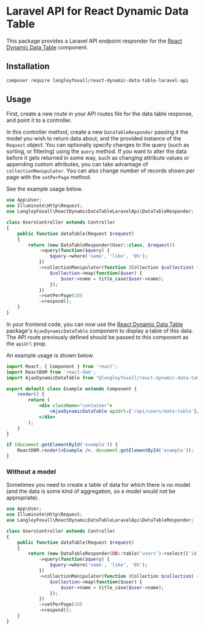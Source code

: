 # Laravel API for React Dynamic Data Table

This package provides a Laravel API endpoint responder for the 
[React Dynamic Data Table](https://github.com/langleyfoxall/react-dynamic-data-table) 
component.

## Installation

```bash
composer require langleyfoxall/react-dynamic-data-table-laravel-api
```

## Usage

First, create a new route in your API routes file for the data table response, and point it to a controller.

In this controller method, create a new `DataTableResponder` passing it the model you wish to return data about, and the provided instance of the `Request` object. You can optionally specify changes to the query (such as sorting, or filtering) using the `query` method. If you want to alter the data before it gets returned in some way, such as changing attribute values or appending custom attributes, you can take advantage of `collectionManipulator`. You can also change number of records shown per page with the `setPerPage` method.

See the example usage below.

```php
use App\User;
use Illuminate\Http\Request;
use LangleyFoxall\ReactDynamicDataTableLaravelApi\DataTableResponder;

class UsersController extends Controller
{
    public function dataTable(Request $request)
    {
        return (new DataTableResponder(User::class, $request))
            ->query(function($query) {                                   // Optional, default: none
                $query->where('name', 'like', 'B%');
            })
            ->collectionManipulator(function (Collection $collection) {  // Optional, default: none
                $collection->map(function($user) {
                    $user->name = title_case($user->name);
                });
            })
            ->setPerPage(10)                                             // Optional, default: 15
            ->respond();
    }
}
```

In your frontend code, you can now use the [React Dynamic Data Table](https://github.com/langleyfoxall/react-dynamic-data-table) package's `AjaxDynamicDataTable` component to display a table of this data. The API route previously defined should be passed to this component as the `apiUrl` prop.

An example usage is shown below.

```jsx
import React, { Component } from 'react';
import ReactDOM from 'react-dom';
import AjaxDynamicDataTable from "@langleyfoxall/react-dynamic-data-table/dist/AjaxDynamicDataTable";

export default class Example extends Component {
    render() {
        return (
            <div className="container">
                <AjaxDynamicDataTable apiUrl={'/api/users/data-table'}/>
            </div>
        );
    }
}

if (document.getElementById('example')) {
    ReactDOM.render(<Example />, document.getElementById('example'));
}
```

### Without a model

Sometimes you need to create a table of data for which there is no model (and the data is some kind of aggregation, so a model would not be appropriate).

```php
use App\User;
use Illuminate\Http\Request;
use LangleyFoxall\ReactDynamicDataTableLaravelApi\DataTableResponder;

class UsersController extends Controller
{
    public function dataTable(Request $request)
    {
        return (new DataTableResponder(DB::table('users')->select(['id', 'name']), $request))
            ->query(function($query) {                                   // Optional, default: none
                $query->where('name', 'like', 'B%');
            })
            ->collectionManipulator(function (Collection $collection) {  // Optional, default: none
                $collection->map(function($user) {
                    $user->name = title_case($user->name);
                });
            })
            ->setPerPage(10)                                             // Optional, default: 15
            ->respond();
    }
}
```
